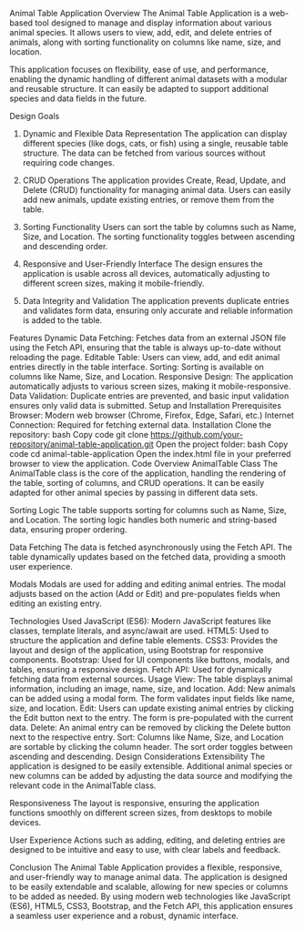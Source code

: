 Animal Table Application
Overview
The Animal Table Application is a web-based tool designed to manage and display information about various animal species. It allows users to view, add, edit, and delete entries of animals, along with sorting functionality on columns like name, size, and location.

This application focuses on flexibility, ease of use, and performance, enabling the dynamic handling of different animal datasets with a modular and reusable structure. It can easily be adapted to support additional species and data fields in the future.

Design Goals

1. Dynamic and Flexible Data Representation
   The application can display different species (like dogs, cats, or fish) using a single, reusable table structure. The data can be fetched from various sources without requiring code changes.

2. CRUD Operations
   The application provides Create, Read, Update, and Delete (CRUD) functionality for managing animal data. Users can easily add new animals, update existing entries, or remove them from the table.

3. Sorting Functionality
   Users can sort the table by columns such as Name, Size, and Location. The sorting functionality toggles between ascending and descending order.

4. Responsive and User-Friendly Interface
   The design ensures the application is usable across all devices, automatically adjusting to different screen sizes, making it mobile-friendly.

5. Data Integrity and Validation
   The application prevents duplicate entries and validates form data, ensuring only accurate and reliable information is added to the table.

Features
Dynamic Data Fetching: Fetches data from an external JSON file using the Fetch API, ensuring that the table is always up-to-date without reloading the page.
Editable Table: Users can view, add, and edit animal entries directly in the table interface.
Sorting: Sorting is available on columns like Name, Size, and Location.
Responsive Design: The application automatically adjusts to various screen sizes, making it mobile-responsive.
Data Validation: Duplicate entries are prevented, and basic input validation ensures only valid data is submitted.
Setup and Installation
Prerequisites
Browser: Modern web browser (Chrome, Firefox, Edge, Safari, etc.)
Internet Connection: Required for fetching external data.
Installation
Clone the repository:
bash
Copy code
git clone https://github.com/your-repository/animal-table-application.git
Open the project folder:
bash
Copy code
cd animal-table-application
Open the index.html file in your preferred browser to view the application.
Code Overview
AnimalTable Class
The AnimalTable class is the core of the application, handling the rendering of the table, sorting of columns, and CRUD operations. It can be easily adapted for other animal species by passing in different data sets.

Sorting Logic
The table supports sorting for columns such as Name, Size, and Location. The sorting logic handles both numeric and string-based data, ensuring proper ordering.

Data Fetching
The data is fetched asynchronously using the Fetch API. The table dynamically updates based on the fetched data, providing a smooth user experience.

Modals
Modals are used for adding and editing animal entries. The modal adjusts based on the action (Add or Edit) and pre-populates fields when editing an existing entry.

Technologies Used
JavaScript (ES6): Modern JavaScript features like classes, template literals, and async/await are used.
HTML5: Used to structure the application and define table elements.
CSS3: Provides the layout and design of the application, using Bootstrap for responsive components.
Bootstrap: Used for UI components like buttons, modals, and tables, ensuring a responsive design.
Fetch API: Used for dynamically fetching data from external sources.
Usage
View: The table displays animal information, including an image, name, size, and location.
Add: New animals can be added using a modal form. The form validates input fields like name, size, and location.
Edit: Users can update existing animal entries by clicking the Edit button next to the entry. The form is pre-populated with the current data.
Delete: An animal entry can be removed by clicking the Delete button next to the respective entry.
Sort: Columns like Name, Size, and Location are sortable by clicking the column header. The sort order toggles between ascending and descending.
Design Considerations
Extensibility
The application is designed to be easily extensible. Additional animal species or new columns can be added by adjusting the data source and modifying the relevant code in the AnimalTable class.

Responsiveness
The layout is responsive, ensuring the application functions smoothly on different screen sizes, from desktops to mobile devices.

User Experience
Actions such as adding, editing, and deleting entries are designed to be intuitive and easy to use, with clear labels and feedback.

Conclusion
The Animal Table Application provides a flexible, responsive, and user-friendly way to manage animal data. The application is designed to be easily extendable and scalable, allowing for new species or columns to be added as needed. By using modern web technologies like JavaScript (ES6), HTML5, CSS3, Bootstrap, and the Fetch API, this application ensures a seamless user experience and a robust, dynamic interface.
